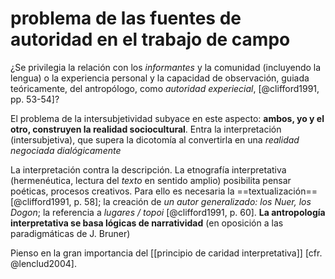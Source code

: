 # problema de las fuentes de autoridad en el trabajo de campo
¿Se privilegia la relación con los *informantes* y la comunidad (incluyendo la lengua) o la experiencia personal y la capacidad de observación, guiada teóricamente, del antropólogo, como *autoridad experiecial*, [@clifford1991, pp. 53-54]?

El problema de la intersubjetividad subyace en este aspecto: **ambos, yo y el otro, construyen la realidad sociocultural**. Entra la interpretación (intersubjetiva), que supera la dicotomía al convertirla en una *realidad negociada dialógicamente*

La interpretación contra la descripción. La etnografía interpretativa (hermenéutica, lectura del *texto* en sentido amplio) posibilita pensar poéticas, procesos creativos. Para ello es necesaria la ==textualización==[@clifford1991, p. 58]; la creación de *un autor generalizado: los Nuer, los Dogon*; la referencia a *lugares / topoi* [@clifford1991, p. 60]. **La antropología interpretativa se basa lógicas de narratividad** (en oposición a las paradigmáticas de J. Bruner)

Pienso en la gran importancia del [[principio de caridad interpretativa]] [cfr. @lenclud2004].
